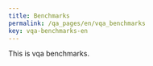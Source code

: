 ```yaml
---
title: Benchmarks
permalink: /qa_pages/en/vqa_benchmarks
key: vqa-benchmarks-en
---
```


This is vqa benchmarks.